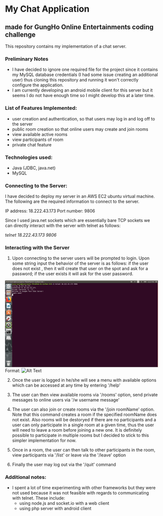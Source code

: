 # My Chat Application
## made for GungHo Online Entertainments coding challenge

This repository contains my implementation of a chat server. 

### Preliminary Notes
- I have decided to ignore one required file for the project since it contains my MySQL database credentials (I had some issue creating an additional user) thus cloning this repository and running it won't correctly configure the application.
- I am currently developing an android mobile client for this server but it seems I do not have enough time so I might develop this at a later time. 

### List of Features Implemented:
- user creation and authentication, so that users may log in and log off to the server
- public room creation so that online users may create and join rooms
- view available active rooms
- view participants of room
- private chat feature

### Technologies used:
- Java (JDBC, java.net)
- MySQL

### Connecting to the Server:
I have decided to deploy my server in an AWS EC2 ubuntu virtual machine. The following are the required information to connect to the server.

IP address: 18.222.43.173
Port number: 9806

Since I used java.net sockets which are essentially bare TCP sockets we can directly interact with the server with telnet as follows:

  _telnet 18.222.43.173 9806_
  
### Interacting with the Server
1. Upon connecting to the server users will be prompted to login. Upon some string input the behavior of the server is as follows: if the user does not exist , then it will create that user on the spot and ask for a password; if the user exists it will ask for the user password.

![Initial server prompt](/samples/initial.png)
Format: ![Alt Text](url)

2. Once the user is logged in he/she will see a menu with available options which can be accessed at any time by entering '/help'

3. The user can then view available rooms via '/rooms' option, send private messages to online users via '/w username message'

4. The user can also join or create rooms via the '/join roomName' option. Note that this command creates a room if the specified roomName does not exist. Also rooms will be destoryed if there are no participants and a user can only participate in a single room at a given time, thus the user will need to leave a room before joining a new one. It is definitely possible to participate in multiple rooms but I decided to stick to this simpler implementation for now.

5. Once in a room, the user can then talk to other participants in the room, view participants via '/list' or leave via the '/leave' option
  
6. Finally the user may log out via the '/quit' command 

### Additional notes:
- I spent a lot of time experimenting with other frameworks but they were not used because it was not feasible with regards to communicating with telnet. These include:
    - using node.js and socket.io with a web client
    - using php server with android client
